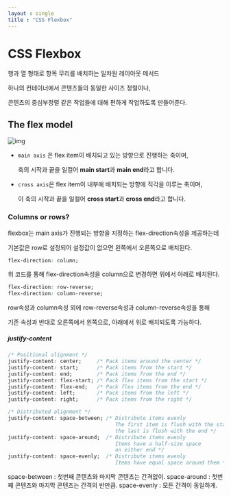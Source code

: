 ```yaml
---
layout : single
title : "CSS Flexbox"
---
```




# CSS Flexbox

행과 열 형태로 항목 무리를 배치하는 일차원 레이아웃 메서드

하나의 컨테이너에서 콘텐츠들의 동일한 사이즈 정렬이나,

콘텐츠의 중심부정렬 같은 작업들에 대해 편하게 작업하도록 만들어준다.



## The flex model

![img](https://developer.mozilla.org/en-US/docs/Learn/CSS/CSS_layout/Flexbox/flex_terms.png)

- `main axis` 은 flex item이 배치되고 있는 방향으로 진행하는 축이며,

  축의 시작과 끝을 일컬어 **main start**과 **main end**라고 합니다.

- `cross axis`은 flex item이 내부에 배치되는 방향에 직각을 이루는 축이며,

  이 축의 시작과 끝을 일컬어 **cross start**과 **cross end**라고 합니다.

  

### Columns or rows?

flexbox는 main axis가 진행되는 방향을 지정하는 flex-direction속성을 제공하는데

기본값은 row로 설정되어 설정값이 없으면 왼쪽에서 오른쪽으로 배치된다.

```css
flex-direction: column;
```

위 코드를 통해 flex-direction속성을 column으로 변경하면 위에서 아래로 배치된다.

```css
flex-direction: row-reverse;
flex-direction: column-reverse;
```

row속성과 column속성 외에 row-reverse속성과 column-reverse속성을 통해

기존 속성과 반대로 오른쪽에서 왼쪽으로, 아래에서 위로 배치되도록 가능하다.



##### justify-content

```css
/* Positional alignment */
justify-content: center;     /* Pack items around the center */
justify-content: start;      /* Pack items from the start */
justify-content: end;        /* Pack items from the end */
justify-content: flex-start; /* Pack flex items from the start */
justify-content: flex-end;   /* Pack flex items from the end */
justify-content: left;       /* Pack items from the left */
justify-content: right;      /* Pack items from the right */

/* Distributed alignment */
justify-content: space-between; /* Distribute items evenly
                                   The first item is flush with the start,
                                   the last is flush with the end */
justify-content: space-around;  /* Distribute items evenly
                                   Items have a half-size space
                                   on either end */
justify-content: space-evenly;  /* Distribute items evenly
                                   Items have equal space around them */
```

space-between : 첫번째 콘텐츠와 마지막 콘텐츠는 간격없이.
space-around : 첫번째 콘텐츠와 마지막 콘텐츠는 간격의 반만큼.
space-evenly : 모든 간격이 동일하게.
